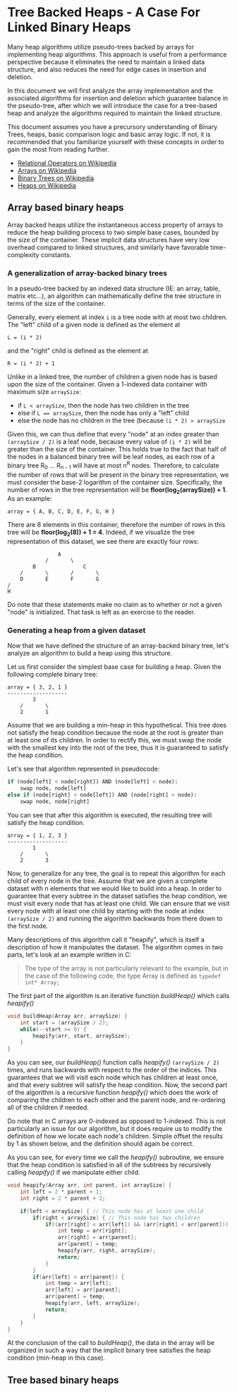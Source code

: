 # Tree Backed Heaps - A Case For Linked Binary Heaps
Many heap algorithms utilize pseudo-trees backed by arrays for implementing heap algorithms. This approach is useful from a performance perspective because it eliminates the need to maintain a linked data structure, and also reduces the need for edge cases in insertion and deletion.

In this document we will first analyze the array implementation and the associated algorithms for insertion and deletion which guarantee balance in the pseudo-tree, after which we will introduce the case for a tree-based heap and analyze the algorithms required to maintain the linked structure.

This document assumes you have a precursory understanding of Binary Trees, heaps, basic comparison logic and basic array logic. If not, it is recommended that you familiarize yourself with these concepts in order to gain the most from reading further.

* [Relational Operators on Wikipedia](https://en.wikipedia.org/wiki/Relational_operator)
* [Arrays on Wikipedia](https://en.wikipedia.org/wiki/Array_data_structure)
* [Binary Trees on Wikipedia](https://en.wikipedia.org/wiki/Binary_tree)
* [Heaps on Wikipedia](https://en.wikipedia.org/wiki/Heap_(data_structure))

## Array based binary heaps
Array backed heaps utilize the instantaneous access property of arrays to reduce the heap building process to two simple base cases, bounded by the size of the container. These implicit data structures have very low overhead compared to linked structures, and similarly have favorable time-complexity constants.

### A generalization of array-backed binary trees
In a pseudo-tree backed by an indexed data structure (IE: an array, table, matrix etc...), an algorithm can mathematically define the tree structure in terms of the size of the container.

Generally, every element at index ` i ` is a tree node with at most two children. The "left" child of a given node is defined as the element at

	L = (i * 2)
and the "right" child is defined as the element at

	R = (i * 2) + 1
Unlike in a linked tree, the number of children a given node has is based upon the size of the container. Given a 1-indexed data container with maximum size `arraySize`:

* if `L < arraySize`, then the node has two children in the tree
* else if `L == arraySize`, then the node has only a "left" child
* else the node has no children in the tree (because `(i * 2) > arraySize`

Given this, we can thus define that every "node" at an index greater than `(arraySize / 2)` is a leaf node, because every value of `(i * 2)` will be greater than the size of the container. This holds true to the fact that half of the nodes in a balanced binary tree will be leaf nodes, as each row of a binary tree R<sub>0</sub> ... R<sub>n - 1</sub> will have at most  n<sup>R</sup> nodes. Therefore, to calculate the number of rows that will be present in the binary tree representation, we must consider the base-2 logarithm of the container size. Specifically, the number of rows in the tree representation will be **floor(log<sub>2</sub>(arraySize)) + 1**. As an example:

	array = { A, B, C, D, E, F, G, H }

There are 8 elements in this container, therefore the number of rows in this tree will be **floor(log<sub>2</sub>(8)) + 1 = 4**. Indeed, if we visualize the tree representation of this dataset, we see there are exactly four rows:
```
				A
			/		\
		B				C
	/		\		/		\
	D		E		F		G
/
H
```

Do note that these statements make no claim as to whether or not a given "node" is initialized. That task is left as an exercise to the reader.

### Generating a heap from a given dataset
Now that we have defined the structure of an array-backed binary tree, let's analyze an algorithm to build a heap using this structure.

Let us first consider the simplest base case for building a heap. Given the following complete binary tree:
```
array = { 3, 2, 1 }
-------------------
		3
	/		\
	2		1
```

Assume that we are building a min-heap in this hypothetical. This tree does not satisfy the heap condition because the node at the root is greater than at least one of its children. In order to rectify this, we must swap the node with the smallest key into the root of the tree, thus it is guaranteed to satisfy the heap condition.

Let's see that algorithm represented in pseudocode:
```python
if (node[left] < node[right]) AND (node[left] < node):
	swap node, node[left]
else if (node[right] < node[left]) AND (node[right] < node):
	swap node, node[right]
```

You can see that after this algorithm is executed, the resulting tree will satisfy the heap condition.

```
array = { 1, 2, 3 }
-------------------
		1
	/		\
	2		3
```

Now, to generalize for any tree, the goal is to repeat this algorithm for each child of every node in the tree. Assume that we are given a complete dataset with *n* elements that we would like to build into a heap. In order to guarantee that every subtree in the dataset satisfies the heap condition, we must visit every node that has at least one child. We can ensure that we visit every node with at least one child by starting with the node at index `(arraySize / 2)` and running the algorithm backwards from there down to the first node.

Many descriptions of this algorithm call it "heapify", which is itself a description of how it manipulates the dataset. The algorithm comes in two parts, let's look at an example written in C:

> The type of the array is not particularly relevant to the example, but in the case of the following code, the type Array is defined as `typedef int* Array;`

The first part of the algorithm is an iterative function *buildHeap()* which calls *heapify()*
```c
void buildHeap(Array arr, arraySize) {
	int start = (arraySize / 2);
	while(--start >= 0) {
		heapify(arr, start, arraySize);
	}
}
```

As you can see, our *buildHeap()* function calls *heapify()* `(arraySize / 2)` times, and runs backwards with respect to the order of the indices. This guarantees that we will visit each node which has children at least once, and that every subtree will satisfy the heap condition. Now, the second part of the algorithm is a recursive function *heapify()* which does the work of comparing the children to each other and the parent node, and re-ordering all of the children if needed.

Do note that in C arrays are 0-indexed as opposed to 1-indexed. This is not particularly an issue for our algorithm, but it does require us to modify the definition of how we locate each node's children. Simple offset the results by 1 as shown below, and the definition should again be correct.

As you can see, for every time we call the *heapify()* subroutine, we ensure that the heap condition is satisfied in all of the subtrees by recursively calling *heapify()* if we manipulate either child.

```c
void heapify(Array arr, int parent, int arraySize) {
	int left = 2 * parent + 1;
	int right = 2 * parent + 2;

	if(left < arraySize) { // This node has at least one child
		if(right < arraySize) { // This node has two children
			if((arr[right] < arr[left]) && (arr[right] < arr[parent])) {
				int temp = arr[right];
				arr[right] = arr[parent];
				arr[parent] = temp;
				heapify(arr, right, arraySize);
				return;
			}
		}
		if(arr[left] < arr[parent]) {
			int temp = arr[left];
			arr[left] = arr[parent];
			arr[parent] = temp;
			heapify(arr, left, arraySize); 
			return;
		}
	}
}
```

At the conclusion of the call to *buildHeap()*, the data in the array will be organized in such a way that the implicit binary tree satisfies the heap condition (min-heap in this case).

## Tree based binary heaps